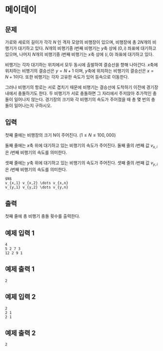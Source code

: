 # 메이데이

## 문제

가로와 세로의 길이가 각각 $N$ 인 격자 모양의 비행장이 있으며, 비행장에 총 $2N$개의 비행기가 대기하고 있다. $N$개의 비행기중 i번째 비행기는 $y$축 상에 $(0, i)$ 좌표에 대기하고 있으며,
나머지 $N$개의 비행기중 i번째 비행기는 $x$축 상에 $(i, 0)$ 좌표에 대기하고 있다.

비행기는 각자 대기하는 위치에서 모두 동시에 출발하여 결승선을 향해 나아간다. $x$축에 위치하는 비행기의 결승선은 $y=N+1$ 이며, $y$축에 위치하는 비행기의 결승선은 $x=N+1$이다. 또한 비행기는 각자 고유한 속도가 있어 등속으로 이동한다.

그러나 비행기의 항로는 서로 겹치기 때문에 비행기는 결승선에 도착하기 이전에 경기장 내에서 충돌하기도 한다. 두 비행기가 서로 충돌하면 그 자리에서 주저앉아 추가적인 충돌이 일어나지 않는다. 경기장의 크기와 각 비행기의 속도가 주어졌을 때 총 몇 번의 충돌이 일어나는지 구하시오.

## 입력

첫째 줄에는 비행장의 크기 N이 주어진다. $(1 \leq N \leq 100,000)$

둘째 줄에는 $x$축 위에 대기하고 있는 비행기의 속도가 주어진다. 둘째 줄의 $i$번째 값 $v_{x,i}$ 은 $i$번째 비행기의 속도를 의미한다.

셋째 줄에는 $y$축 위에 대기하고 있는 비행기의 속도가 주어진다. 셋째 줄의 $i$번째 값 $v_{y,i}$ 은 $i$번째 비행기의 속도를 의미한다.

```
$N$
v_{x,1} v_{x,2} \dots v_{x,n}
v_{y,1} v_{y,2} \dots v_{y,n}
```

## 출력

첫째 줄에 총 비행기 충돌 횟수를 출력한다.

## 예제 입력 1

```
4
5 2 7 3
12 2 9 1
```

## 예제 출력 1

```
2
```

## 예제 입력 2

```
2
2 1
2 1
```

## 예제 출력 2

```
2
```

